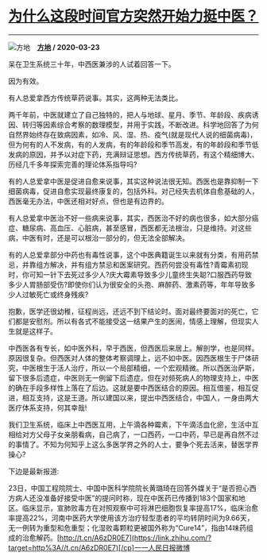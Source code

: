# [为什么这段时间官方突然开始力挺中医？](https://www.zhihu.com/answer/1099460944)

-----------------------------------------------------------------

![方地](https://pic1.zhimg.com/b3f7933d786ca5beaffbd82c5d3c35ab.jpg?source=1940ef5c "方地")&emsp;**[方地](https://www.zhihu.com/people/fang-di-41-83) / 2020-03-23**

呆在卫生系统三十年，中西医兼涉的人试着回答一下。

因为有效。

有人总爱拿西方传统草药说事。其实，这两种无法类比。

两千年前，中医就建立了自己独特的，把人与地球、星月、季节、年龄段、疾病诱因、转归等因素综合考察的数理模型，并用于实践，不断改进。科学地回答了为何自然界始终存在致病因素，如冷、风、湿、热、疫气(就是现代人说的细菌病毒)，但为何有的人不发病，有的人发病，有的年龄段和季节高发，有的年龄段和季节低发病的原因，并予以对症下药，充满辩证思想。西方传统草药，有这个精细博大、历经几千多年探索完善的理论体系指导吗?

有的人总爱拿中医是促进自愈来说事，其实这种说法很无知。西医也是靠抑制一下细菌病毒，促进自愈实现最终康复的，包括外科。对己经失去机体自愈基础的人，西医毫无办法，中医还相对好点，但也是有边界的。

有人总爱拿中医治不好一些病来说事，其实，西医治不好的病也很多，如大部分癌症、糖尿病、高血压、心脏病，甚至感冒，西医都无法根治，只是维持。对这些病，中医有时，还是可以根治一部分的，但无法全部解决。

有的人总爱拿部分中药也有毒性说事，这个中医典籍诞生以来就有分类，有用药禁忌，并靠组方解决，并有组方禁忌和医案研究。西药何尝没有毒性?青霉素初现时，你可知一针下去死过多少人?庆大霉素导致多少儿童终生失聪?口服西药导致多少人胃肠部受伤?即使你们认为很安全的头孢、麻醉药、激素药等，年年导致多少人过敏死亡或终身残疾?

抱歉，医学还很幼稚，征程尚远，还远不到下结论时。面对最终要面对的死亡，它们都是安慰剂。所以有各式不能接受这一结果产生的医闹，情感上理解，但现实人生就是这样子。

中西医各有专长，如中医外科，早于西医，但西医后来居上。解剖学，也是同样。原因很复杂。但西医对人体的整体考察调理上，远不如中医。因西医根生于尸体研究，中医根生于活人治疗，所以一个局部精细，一个宏观精微。所以西医治萨斯，留下很多后遗症，中医则无一例留下后遗症。但在对频死病人的物理支持上，中医的确在手段多样性上落在了后边。这就是要中西医结合的原因。相互借鉴，相互促进，相互支持，这是王道。所以建国以来，提出中西医结合，中国人，一身由两大医疗体系支持，何其幸哉!

我们卫生系统，临床上中西医互用，上午滴各种霉素，下午滴活血化瘀，生活中互相给对方父母子女亲朋看病，自己病了，一口西药，一口中药，早已是再自然不过的事情了。不知为何知乎上这么多医学界之外的人士，要争个死去活来，替医学界操心?

下边是最新报道:

23日，中国工程院院士、中国中医科学院院长黄璐琦在回答外媒关于“是否担心西方病人还没准备好接受中医”的提问时称，现在中医药已传播到183个国家和地区。临床显示，宣肺败毒方在对照观察中可将淋巴细胞恢复率提高17%，临床治愈率提高22%，河南中医药大学使用该方治疗轻型患者的平均转阴时间为9.66天，无一例转为重型和危重型；化湿败毒颗粒更被国外称为“Cure14”，指由14味药组成的治愈解药。[http://t.cn/A6zDR0E7](https://link.zhihu.com/?target=http%3A//t.cn/A6zDR0E7)[/cp]一一人民日报微博

